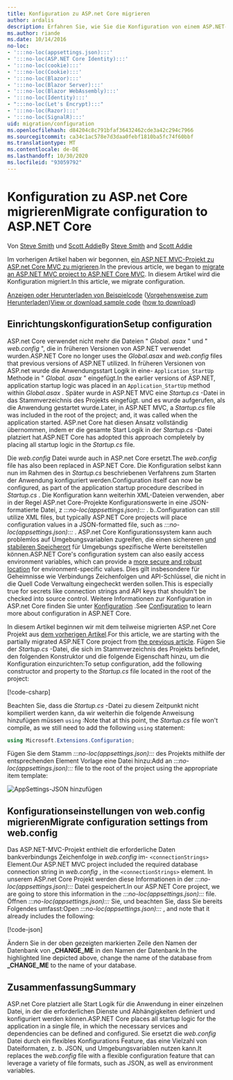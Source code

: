```yaml
---
title: Konfiguration zu ASP.net Core migrieren
author: ardalis
description: Erfahren Sie, wie Sie die Konfiguration von einem ASP.NET-MVC-Projekt zu einem ASP.net Core MVC-Projekt migrieren.
ms.author: riande
ms.date: 10/14/2016
no-loc:
- ':::no-loc(appsettings.json):::'
- ':::no-loc(ASP.NET Core Identity):::'
- ':::no-loc(cookie):::'
- ':::no-loc(Cookie):::'
- ':::no-loc(Blazor):::'
- ':::no-loc(Blazor Server):::'
- ':::no-loc(Blazor WebAssembly):::'
- ':::no-loc(Identity):::'
- ":::no-loc(Let's Encrypt):::"
- ':::no-loc(Razor):::'
- ':::no-loc(SignalR):::'
uid: migration/configuration
ms.openlocfilehash: d84204c8c791bfaf36432462cde3a42c294c7966
ms.sourcegitcommit: ca34c1ac578e7d3daa0febf1810ba5fc74f60bbf
ms.translationtype: MT
ms.contentlocale: de-DE
ms.lasthandoff: 10/30/2020
ms.locfileid: "93059792"
---
```

# <a name="migrate-configuration-to-aspnet-core"></a><span data-ttu-id="43d91-103">Konfiguration zu ASP.net Core migrieren</span><span class="sxs-lookup"><span data-stu-id="43d91-103">Migrate configuration to ASP.NET Core</span></span>

<span data-ttu-id="43d91-104">Von [Steve Smith](https://ardalis.com/) und [Scott Addie](https://scottaddie.com)</span><span class="sxs-lookup"><span data-stu-id="43d91-104">By [Steve Smith](https://ardalis.com/) and [Scott Addie](https://scottaddie.com)</span></span>

<span data-ttu-id="43d91-105">Im vorherigen Artikel haben wir begonnen, [ein ASP.NET MVC-Projekt zu ASP.net Core MVC zu migrieren](xref:migration/mvc).</span><span class="sxs-lookup"><span data-stu-id="43d91-105">In the previous article, we began to [migrate an ASP.NET MVC project to ASP.NET Core MVC](xref:migration/mvc).</span></span> <span data-ttu-id="43d91-106">In diesem Artikel wird die Konfiguration migriert.</span><span class="sxs-lookup"><span data-stu-id="43d91-106">In this article, we migrate configuration.</span></span>

<span data-ttu-id="43d91-107">[Anzeigen oder Herunterladen von Beispielcode](https://github.com/dotnet/AspNetCore.Docs/tree/master/aspnetcore/migration/configuration/samples) ([Vorgehensweise zum Herunterladen](xref:index#how-to-download-a-sample))</span><span class="sxs-lookup"><span data-stu-id="43d91-107">[View or download sample code](https://github.com/dotnet/AspNetCore.Docs/tree/master/aspnetcore/migration/configuration/samples) ([how to download](xref:index#how-to-download-a-sample))</span></span>

## <a name="setup-configuration"></a><span data-ttu-id="43d91-108">Einrichtungskonfiguration</span><span class="sxs-lookup"><span data-stu-id="43d91-108">Setup configuration</span></span>

<span data-ttu-id="43d91-109">ASP.net Core verwendet nicht mehr die Dateien " *Global. asax* " und " *web.config* ", die in früheren Versionen von ASP.NET verwendet wurden.</span><span class="sxs-lookup"><span data-stu-id="43d91-109">ASP.NET Core no longer uses the *Global.asax* and *web.config* files that previous versions of ASP.NET utilized.</span></span> <span data-ttu-id="43d91-110">In früheren Versionen von ASP.net wurde die Anwendungsstart Logik in eine- `Application_StartUp` Methode in " *Global. asax* " eingefügt.</span><span class="sxs-lookup"><span data-stu-id="43d91-110">In the earlier versions of ASP.NET, application startup logic was placed in an `Application_StartUp` method within *Global.asax* .</span></span> <span data-ttu-id="43d91-111">Später wurde in ASP.NET MVC eine *Startup.cs* -Datei in das Stammverzeichnis des Projekts eingefügt. und es wurde aufgerufen, als die Anwendung gestartet wurde.</span><span class="sxs-lookup"><span data-stu-id="43d91-111">Later, in ASP.NET MVC, a *Startup.cs* file was included in the root of the project; and, it was called when the application started.</span></span> <span data-ttu-id="43d91-112">ASP.net Core hat diesen Ansatz vollständig übernommen, indem er die gesamte Start Logik in der *Startup.cs* -Datei platziert hat.</span><span class="sxs-lookup"><span data-stu-id="43d91-112">ASP.NET Core has adopted this approach completely by placing all startup logic in the *Startup.cs* file.</span></span>

<span data-ttu-id="43d91-113">Die *web.config* Datei wurde auch in ASP.net Core ersetzt.</span><span class="sxs-lookup"><span data-stu-id="43d91-113">The *web.config* file has also been replaced in ASP.NET Core.</span></span> <span data-ttu-id="43d91-114">Die Konfiguration selbst kann nun im Rahmen des in *Startup.cs* beschriebenen Verfahrens zum Starten der Anwendung konfiguriert werden.</span><span class="sxs-lookup"><span data-stu-id="43d91-114">Configuration itself can now be configured, as part of the application startup procedure described in *Startup.cs* .</span></span> <span data-ttu-id="43d91-115">Die Konfiguration kann weiterhin XML-Dateien verwenden, aber in der Regel ASP.net Core-Projekte Konfigurationswerte in eine JSON-formatierte Datei, z *:::no-loc(appsettings.json):::* . b..</span><span class="sxs-lookup"><span data-stu-id="43d91-115">Configuration can still utilize XML files, but typically ASP.NET Core projects will place configuration values in a JSON-formatted file, such as *:::no-loc(appsettings.json):::* .</span></span> <span data-ttu-id="43d91-116">ASP.net Core Konfigurationssystem kann auch problemlos auf Umgebungsvariablen zugreifen, die einen sichereren [und stabileren Speicherort](xref:security/app-secrets) für Umgebungs spezifische Werte bereitstellen können.</span><span class="sxs-lookup"><span data-stu-id="43d91-116">ASP.NET Core's configuration system can also easily access environment variables, which can provide a [more secure and robust location](xref:security/app-secrets) for environment-specific values.</span></span> <span data-ttu-id="43d91-117">Dies gilt insbesondere für Geheimnisse wie Verbindungs Zeichenfolgen und API-Schlüssel, die nicht in die Quell Code Verwaltung eingecheckt werden sollen.</span><span class="sxs-lookup"><span data-stu-id="43d91-117">This is especially true for secrets like connection strings and API keys that shouldn't be checked into source control.</span></span> <span data-ttu-id="43d91-118">Weitere Informationen zur Konfiguration in ASP.net Core finden Sie unter [Konfiguration](xref:fundamentals/configuration/index) .</span><span class="sxs-lookup"><span data-stu-id="43d91-118">See [Configuration](xref:fundamentals/configuration/index) to learn more about configuration in ASP.NET Core.</span></span>

<span data-ttu-id="43d91-119">In diesem Artikel beginnen wir mit dem teilweise migrierten ASP.net Core Projekt aus [dem vorherigen Artikel](xref:migration/mvc).</span><span class="sxs-lookup"><span data-stu-id="43d91-119">For this article, we are starting with the partially migrated ASP.NET Core project from [the previous article](xref:migration/mvc).</span></span> <span data-ttu-id="43d91-120">Fügen Sie der *Startup.cs* -Datei, die sich im Stammverzeichnis des Projekts befindet, den folgenden Konstruktor und die folgende Eigenschaft hinzu, um die Konfiguration einzurichten:</span><span class="sxs-lookup"><span data-stu-id="43d91-120">To setup configuration, add the following constructor and property to the *Startup.cs* file located in the root of the project:</span></span>

[!code-csharp[](configuration/samples/WebApp1/src/WebApp1/Startup.cs?range=11-16)]

<span data-ttu-id="43d91-121">Beachten Sie, dass die *Startup.cs* -Datei zu diesem Zeitpunkt nicht kompiliert werden kann, da wir weiterhin die folgende Anweisung hinzufügen müssen `using` :</span><span class="sxs-lookup"><span data-stu-id="43d91-121">Note that at this point, the *Startup.cs* file won't compile, as we still need to add the following `using` statement:</span></span>

```csharp
using Microsoft.Extensions.Configuration;
```

<span data-ttu-id="43d91-122">Fügen Sie dem Stamm *:::no-loc(appsettings.json):::* des Projekts mithilfe der entsprechenden Element Vorlage eine Datei hinzu:</span><span class="sxs-lookup"><span data-stu-id="43d91-122">Add an *:::no-loc(appsettings.json):::* file to the root of the project using the appropriate item template:</span></span>

![AppSettings-JSON hinzufügen](configuration/_static/add-appsettings-json.png)

## <a name="migrate-configuration-settings-from-webconfig"></a><span data-ttu-id="43d91-124">Konfigurationseinstellungen von web.config migrieren</span><span class="sxs-lookup"><span data-stu-id="43d91-124">Migrate configuration settings from web.config</span></span>

<span data-ttu-id="43d91-125">Das ASP.NET-MVC-Projekt enthielt die erforderliche Daten bankverbindungs Zeichenfolge in *web.config* im- `<connectionStrings>` Element.</span><span class="sxs-lookup"><span data-stu-id="43d91-125">Our ASP.NET MVC project included the required database connection string in *web.config* , in the `<connectionStrings>` element.</span></span> <span data-ttu-id="43d91-126">In unserem ASP.net Core Projekt werden diese Informationen in der *:::no-loc(appsettings.json):::* Datei gespeichert.</span><span class="sxs-lookup"><span data-stu-id="43d91-126">In our ASP.NET Core project, we are going to store this information in the *:::no-loc(appsettings.json):::* file.</span></span> <span data-ttu-id="43d91-127">Öffnen *:::no-loc(appsettings.json):::* Sie, und beachten Sie, dass Sie bereits Folgendes umfasst:</span><span class="sxs-lookup"><span data-stu-id="43d91-127">Open *:::no-loc(appsettings.json):::* , and note that it already includes the following:</span></span>

[!code-json[](../migration/configuration/samples/WebApp1/src/WebApp1/:::no-loc(appsettings.json):::?highlight=4)]

<span data-ttu-id="43d91-128">Ändern Sie in der oben gezeigten markierten Zeile den Namen der Datenbank von **_CHANGE_ME** in den Namen der Datenbank.</span><span class="sxs-lookup"><span data-stu-id="43d91-128">In the highlighted line depicted above, change the name of the database from **_CHANGE_ME** to the name of your database.</span></span>

## <a name="summary"></a><span data-ttu-id="43d91-129">Zusammenfassung</span><span class="sxs-lookup"><span data-stu-id="43d91-129">Summary</span></span>

<span data-ttu-id="43d91-130">ASP.net Core platziert alle Start Logik für die Anwendung in einer einzelnen Datei, in der die erforderlichen Dienste und Abhängigkeiten definiert und konfiguriert werden können.</span><span class="sxs-lookup"><span data-stu-id="43d91-130">ASP.NET Core places all startup logic for the application in a single file, in which the necessary services and dependencies can be defined and configured.</span></span> <span data-ttu-id="43d91-131">Sie ersetzt die *web.config* Datei durch ein flexibles Konfigurations Feature, das eine Vielzahl von Dateiformaten, z. b. JSON, und Umgebungsvariablen nutzen kann.</span><span class="sxs-lookup"><span data-stu-id="43d91-131">It replaces the *web.config* file with a flexible configuration feature that can leverage a variety of file formats, such as JSON, as well as environment variables.</span></span>
